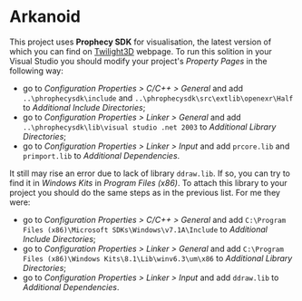 # Arkanoid
This project uses **Prophecy SDK** for visualisation, the latest version of which you can find on [Twilight3D](http://www.twilight3d.com/) webpage. To run this solition in your Visual Studio you should modify your project's *Property Pages* in the following way:

- go to *Configuration Properties > C/C++ > General* and add `..\phrophecysdk\include` and `..\phrophecysdk\src\extlib\openexr\Half` to *Additional Include Directories*;
- go to *Configuration Properties > Linker > General* and add `..\phrophecysdk\lib\visual studio .net 2003` to *Additional Library Directories*;
- go to *Configuration Properties > Linker > Input* and add `prcore.lib` and `primport.lib` to *Additional Dependencies*.

It still may rise an error due to lack of library `ddraw.lib`. If so, you can try to find it in *Windows Kits* in *Program Files (x86)*. To attach this library to your project you should do the same steps as in the previous list. For me they were:

- go to *Configuration Properties > C/C++ > General* and add `C:\Program Files (x86)\Microsoft SDKs\Windows\v7.1A\Include` to *Additional Include Directories*;
- go to *Configuration Properties > Linker > General* and add `C:\Program Files (x86)\Windows Kits\8.1\Lib\winv6.3\um\x86` to *Additional Library Directories*;
- go to *Configuration Properties > Linker > Input* and add `ddraw.lib` to *Additional Dependencies*.

